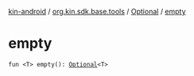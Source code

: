 [kin-android](../../index.md) / [org.kin.sdk.base.tools](../index.md) / [Optional](index.md) / [empty](./empty.md)

# empty

`fun <T> empty(): `[`Optional`](index.md)`<T>`